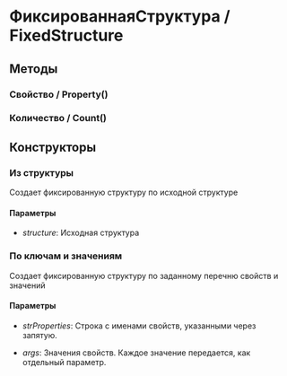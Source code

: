 
# ФиксированнаяСтруктура / FixedStructure

## Методы
    
### Свойство / Property()
    
### Количество / Count()
    
## Конструкторы

  
### Из структуры
    
    
Создает фиксированную структуру по исходной структуре


  
  
#### Параметры

* *structure*: Исходная структура

### По ключам и значениям
    
    
Создает фиксированную структуру по заданному перечню свойств и значений


  
  
#### Параметры

* *strProperties*: Строка с именами свойств, указанными через запятую.

* *args*: Значения свойств. Каждое значение передается, как отдельный параметр.
